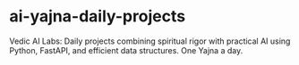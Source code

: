 # ai-yajna-daily-projects
Vedic AI Labs: Daily projects combining spiritual rigor with practical AI using Python, FastAPI, and efficient data structures. One Yajna a day.
